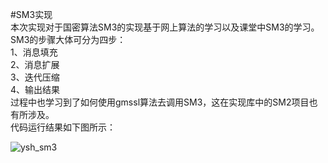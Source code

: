 #SM3实现  
本次实现对于国密算法SM3的实现基于网上算法的学习以及课堂中SM3的学习。  
SM3的步骤大体可分为四步：  
1、消息填充  
2、消息扩展  
3、迭代压缩  
4、输出结果  
过程中也学习到了如何使用gmssl算法去调用SM3，这在实现库中的SM2项目也有所涉及。    
代码运行结果如下图所示：  

![ysh_sm3](https://user-images.githubusercontent.com/109864695/182008069-54b35057-97db-4114-a13d-6115ddbdf274.png)

